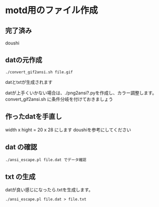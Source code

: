 # motd用のファイル作成

## 完了済み

 doushi

## datの元作成

    ./convert_gif2ansi.sh file.gif

datとtxtが生成されます

datが上手くいかない場合は、./png2ansi?.pyを作成し、カラー調整します。
convert_gif2ansi.sh に条件分岐を付けておきましょう

## 作ったdatを手直し

width x hight = 20 x 28 にします
doushiを参考にしてください

## dat の確認

    ./ansi_escape.pl file.dat でデータ確認

## txt の生成

datが良い感じになったら.txtを生成します。

    ./ansi_escape.pl file.dat > file.txt
